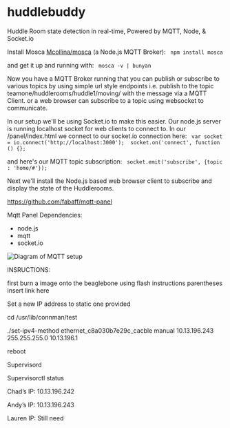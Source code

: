 huddlebuddy
===========

Huddle Room state detection in real-time, Powered by MQTT, Node, & Socket.io


Install Mosca [Mcollina/mosca](https://github.com/mcollina/mosca) (a Node.js MQTT Broker):
``` npm install mosca``` 

and get it up and running with:
``` mosca -v | bunyan```

Now you have a MQTT Broker running that you can publish or subscribe to various topics by using simple url style endpoints i.e. publish to the topic teamone/huddlerooms/huddle1/moving/ with the message via a MQTT Client.
or a web browser can subscribe to a topic using websocket to communicate. 

In our setup we'll be using Socket.io to make this easier. 
Our node.js server is running localhost socket for web clients to connect to. In our /panel/index.html  we connect to our socket.io connection here: ``` var socket = io.connect('http://localhost:3000');  socket.on('connect', function () {};```

and here's our MQTT topic subscription: ``` socket.emit('subscribe', {topic : 'home/#'});```

Next we'll install the Node.js based web browser client to subscribe and display the state of the Huddlerooms.

https://github.com/fabaff/mqtt-panel

Mqtt Panel Dependencies:
* node.js
* mqtt
* socket.io



![Diagram of MQTT setup](http://o7.no/1j7Yt61)


INSRUCTIONS:

first burn a image onto the beaglebone using flash instructions parentheses insert link here

Set a new IP address to static one provided

cd  /usr/lib/connman/test

./set-ipv4-method ethernet_c8a030b7e29c_cacble manual 10.13.196.243 255.255.255.0 10.13.196.1

reboot

Supervisord

Supervisorctl status



Chad’s
IP: 10.13.196.242

Andy’s 
IP: 10.13.196.243

Lauren
IP: Still need
